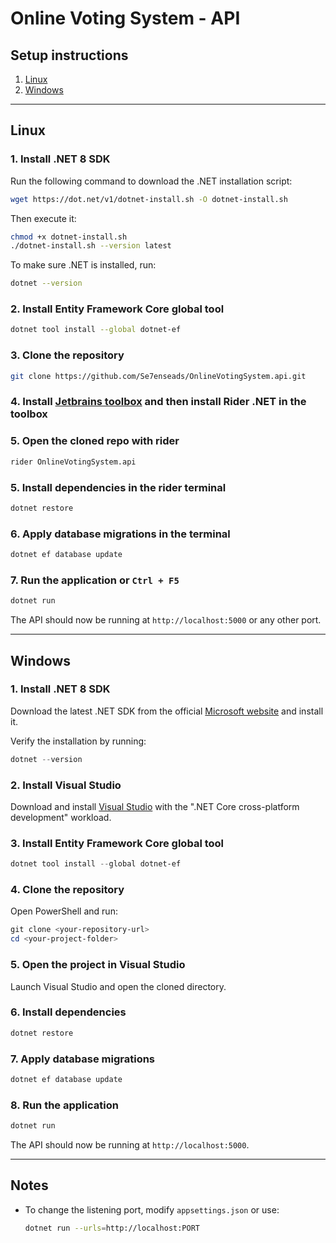 # Online Voting System - API

## Setup instructions

1. [Linux](#linux)
2. [Windows](#windows)

---

## Linux

### 1. Install .NET 8 SDK

Run the following command to download the .NET installation script:

```bash
wget https://dot.net/v1/dotnet-install.sh -O dotnet-install.sh
```

Then execute it:

```bash
chmod +x dotnet-install.sh
./dotnet-install.sh --version latest
```

To make sure .NET is installed, run:

```bash
dotnet --version
```

### 2. Install Entity Framework Core global tool

```bash
dotnet tool install --global dotnet-ef
```

### 3. Clone the repository

```bash
git clone https://github.com/Se7enseads/OnlineVotingSystem.api.git
```
### 4. Install [Jetbrains toolbox](https://www.jetbrains.com/toolbox-app/) and then install Rider .NET in the toolbox

### 5. Open the cloned repo with rider
```bash
rider OnlineVotingSystem.api
```

### 5. Install dependencies in the rider terminal

```bash
dotnet restore
```

### 6. Apply database migrations in the terminal

```bash
dotnet ef database update
```

### 7. Run the application or `Ctrl + F5`

```bash
dotnet run
```

The API should now be running at `http://localhost:5000` or any other port.

---

## Windows

### 1. Install .NET 8 SDK

Download the latest .NET SDK from the official [Microsoft website](https://dotnet.microsoft.com/en-us/download) and install it.

Verify the installation by running:

```powershell
dotnet --version
```

### 2. Install Visual Studio

Download and install [Visual Studio](https://visualstudio.microsoft.com/) with the ".NET Core cross-platform development" workload.

### 3. Install Entity Framework Core global tool

```powershell
dotnet tool install --global dotnet-ef
```

### 4. Clone the repository

Open PowerShell and run:

```powershell
git clone <your-repository-url>
cd <your-project-folder>
```

### 5. Open the project in Visual Studio

Launch Visual Studio and open the cloned directory.

### 6. Install dependencies

```powershell
dotnet restore
```

### 7. Apply database migrations

```powershell
dotnet ef database update
```

### 8. Run the application

```powershell
dotnet run
```

The API should now be running at `http://localhost:5000`.

---

## Notes
- To change the listening port, modify `appsettings.json` or use:

  ```bash
  dotnet run --urls=http://localhost:PORT
  ```


